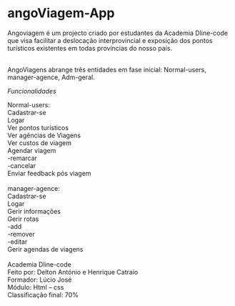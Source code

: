 # angoViagem-App

Angoviagem é um projecto criado por estudantes da Academia Dline-code que visa facilitar a deslocação interprovincial e exposição dos pontos turísticos existentes em todas províncias do nosso país. <br><br>

AngoViagens abrange três entidades em fase inicial: Normal-users, manager-agence, Adm-geral.<br>

*Funcionalidades*<br>

Normal-users: <br>
Cadastrar-se<br>
Logar<br>
Ver pontos turísticos<br>
Ver agências de Viagens<br>
Ver custos de viagem<br>
Agendar viagem<br>
-remarcar<br>
-cancelar<br>
Enviar feedback pós viagem<br>
<br>
manager-agence:<br>
Cadastrar-se<br>
Logar<br>
Gerir informações<br>
Gerir rotas<br>
-add<br>
-remover<br>
-editar<br>
Gerir agendas de viagens<br>
<br>
Academia Dline-code<br>
Feito por: Delton António e Henrique Catraio<br>
Formador: Lúcio José<br>
Módulo: Html – css<br>
Classificação final: 70%
